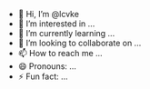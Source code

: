 - 👋 Hi, I’m @lcvke
- 👀 I’m interested in ...
- 🌱 I’m currently learning ...
- 💞️ I’m looking to collaborate on ...
- 📫 How to reach me ...
- 😄 Pronouns: ...
- ⚡ Fun fact: ...

<!---
lcvke/lcvke is a ✨ special ✨ repository because its `README.md` (this file) appears on your GitHub profile.
You can click the Preview link to take a look at your changes.
--->
